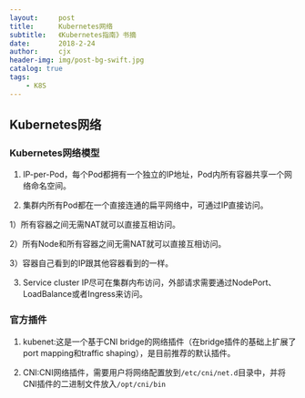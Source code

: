 ```yaml
---
layout:     post
title:      Kubernetes网络
subtitle:   《Kubernetes指南》书摘
date:       2018-2-24
author:     cjx
header-img: img/post-bg-swift.jpg
catalog: true
tags:
    - K8S
---
```


## Kubernetes网络

### Kubernetes网络模型

1. IP-per-Pod，每个Pod都拥有一个独立的IP地址，Pod内所有容器共享一个网络命名空间。

2. 集群内所有Pod都在一个直接连通的扁平网络中，可通过IP直接访问。
  
  1）所有容器之间无需NAT就可以直接互相访问。
  
  2）所有Node和所有容器之间无需NAT就可以直接互相访问。

  3）容器自己看到的IP跟其他容器看到的一样。

3. Service cluster IP尽可在集群内布访问，外部请求需要通过NodePort、LoadBalance或者Ingress来访问。

### 官方插件

1. kubenet:这是一个基于CNI bridge的网络插件（在bridge插件的基础上扩展了port mapping和traffic shaping），是目前推荐的默认插件。

2. CNI:CNI网络插件，需要用户将网络配置放到```/etc/cni/net.d```目录中，并将CNI插件的二进制文件放入```/opt/cni/bin```